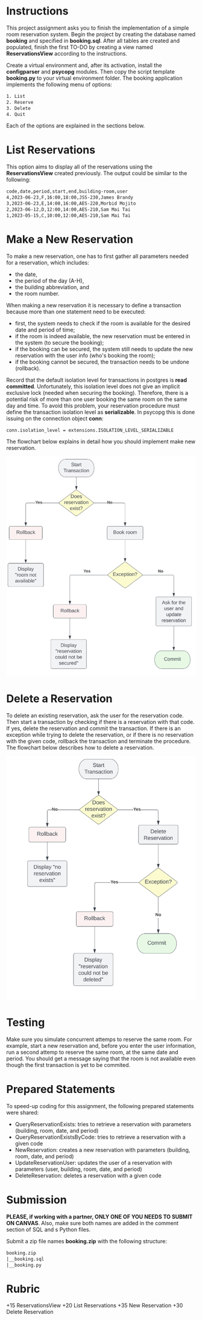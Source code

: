 # Instructions 

This project assignment asks you to finish the implementation of a simple room reservation system. Begin the project by creating the database named **booking** and specified in **booking.sql**.  After all tables are created and populated, finish the first TO-DO by creating a view named **ReservationsView** according to the instructions. 

Create a virtual environment and, after its activation, install the **configparser** and **psycopg** modules. Then copy the script template **booking.py** to your virtual environment folder. The booking application implements the following menu of options: 

```
1. List
2. Reserve
3. Delete
4. Quit
```

Each of the options are explained in the sections below. 

# List Reservations 

This option aims to display all of the reservations using the **ReservationsView** created previously. The output could be similar to the following: 

```
code,date,period,start,end,building-room,user
4,2023-06-23,F,16:00,18:00,JSS-230,James Brandy
3,2023-06-23,E,14:00,16:00,AES-220,Morbid Mojito
2,2023-06-12,D,12:00,14:00,AES-210,Sam Mai Tai
1,2023-05-15,C,10:00,12:00,AES-210,Sam Mai Tai
```

# Make a New Reservation 

To make a new reservation, one has to first gather all parameters needed for a reservation, which includes: 

* the date, 
* the period of the day (A-H), 
* the building abbreviation, and 
* the room number.

When making a new reservation it is necessary to define a transaction because more than one statement need to be executed: 

* first, the system needs to check if the room is available for the desired date and period of time; 
* if the room is indeed available, the new reservation must be entered in the system (to secure the booking);  
* if the booking can be secured, the system still needs to update the new reservation with the user info (who's booking the room);
* if the booking cannot be secured, the transaction needs to be undone (rollback). 

Record that the default isolation level for transactions in postgres is **read committed**. Unfortunately, this isolation level does not give an implicit exclusive lock (needed when securing the booking). Therefore, there is a potential risk of more than one user booking the same room on the same day and time. To avoid this problem, your reservation procedure must define the transaction isolation level as **serializable**. In psycopg this is done issuing on the connection object **conn**: 

```
conn.isolation_level = extensions.ISOLATION_LEVEL_SERIALIZABLE
```

The flowchart below explains in detail how you should implement make new reservation. 

![pic1.png](pics/pic1.png)

# Delete a Reservation

To delete an existing reservation, ask the user for the reservation code. Then start a transaction by checking if there is a reservation with that code. If yes, delete the reservation and commit the transaction. If there is an exception while trying to delete the reservation, or if there is no reservation with the given code, rollback the transaction and terminate the procedure. The flowchart below describes how to delete a reservation. 

![pic2.png](pics/pic2.png)

# Testing

Make sure you simulate concurrent attemps to reserve the same room. For example, start a new reservation and, before you enter the user information, run a second attemp to reserve the same room, at the same date and period. You should get a message saying that the room is not available even though the first transaction is yet to be commited.  

# Prepared Statements 

To speed-up coding for this assignment, the following prepared statements were shared: 

* QueryReservationExists: tries to retrieve a reservation with parameters (building, room, date, and period)
* QueryReservationExistsByCode: tries to retrieve a reservation with a given code 
* NewReservation: creates a new reservation with parameters (building, room, date, and period)
* UpdateReservationUser: updates the user of a reservation with parameters (user, building, room, date, and period)
* DeleteReservation: deletes a reservation with a given code

# Submission 

**PLEASE, if working with a partner, ONLY ONE OF YOU NEEDS TO SUBMIT ON CANVAS**. Also, make sure both names are added in the comment section of SQL and s Python files. 

Submit a zip file names **booking.zip** with the following structure: 

```
booking.zip
|__booking.sql
|__booking.py
```

# Rubric

+15 ReservationsView
+20 List Reservations
+35 New Reservation
+30 Delete Reservation